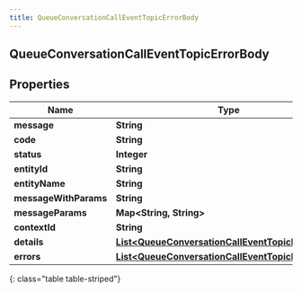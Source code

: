 ```yaml
---
title: QueueConversationCallEventTopicErrorBody
---
```


## QueueConversationCallEventTopicErrorBody

## Properties

| Name                  | Type                                                                                                                         | Description | Notes      |
| --------------------- | ---------------------------------------------------------------------------------------------------------------------------- | ----------- | ---------- |
| **message**           | <!----><!---->**String**<!---->                                                                                              |             | [optional] |
| **code**              | <!----><!---->**String**<!---->                                                                                              |             | [optional] |
| **status**            | <!----><!---->**Integer**<!---->                                                                                             |             | [optional] |
| **entityId**          | <!----><!---->**String**<!---->                                                                                              |             | [optional] |
| **entityName**        | <!----><!---->**String**<!---->                                                                                              |             | [optional] |
| **messageWithParams** | <!----><!---->**String**<!---->                                                                                              |             | [optional] |
| **messageParams**     | <!----><!---->**Map&lt;String, String&gt;**<!---->                                                                           |             | [optional] |
| **contextId**         | <!----><!---->**String**<!---->                                                                                              |             | [optional] |
| **details**           | <!----><!---->[**List&lt;QueueConversationCallEventTopicDetail&gt;**](QueueConversationCallEventTopicDetail.md)<!---->       |             | [optional] |
| **errors**            | <!----><!---->[**List&lt;QueueConversationCallEventTopicErrorBody&gt;**](QueueConversationCallEventTopicErrorBody.md)<!----> |             | [optional] |

{: class="table table-striped"}
